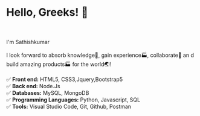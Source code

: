 <h1><b></b>Hello, Greeks!</b> 👋</h1><br><br>
I'm Sathishkumar<br><br>
I look forward to absorb knowledge🧠, gain experience🏭, collaborate🤝 an d build amazing products🏭 for the world🌏!<br><br>
✅ <b>Front end:</b> HTML5, CSS3,Jquery,Bootstrap5<br>
✅ <b>Back end:</b> Node.Js<br>
✅ <b>Databases:</b> MySQL, MongoDB<br>
✅ <b>Programming Languages:</b> Python, Javascript, SQL<br>
✅ <b>Tools:</b> Visual Studio Code, Git, Github, Postman


